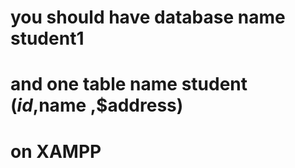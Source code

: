﻿# you should have database name student1 
# and one table name student ($id ,$name ,$address)
# on XAMPP

